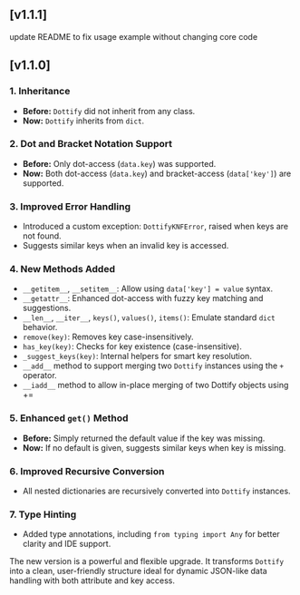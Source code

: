 ## [v1.1.1] 

update README to fix usage example without changing core code

## [v1.1.0]

### **1. Inheritance**

* **Before:** `Dottify` did not inherit from any class.
* **Now:** `Dottify` inherits from `dict`.

### **2. Dot and Bracket Notation Support**

* **Before:** Only dot-access (`data.key`) was supported.
* **Now:** Both dot-access (`data.key`) and bracket-access (`data['key']`) are supported.

### **3. Improved Error Handling**

* Introduced a custom exception: `DottifyKNFError`, raised when keys are not found.
* Suggests similar keys when an invalid key is accessed.

### **4. New Methods Added**

* `__getitem__`, `__setitem__`: Allow using `data['key'] = value` syntax.
* `__getattr__`: Enhanced dot-access with fuzzy key matching and suggestions.
* `__len__`, `__iter__`, `keys()`, `values()`, `items()`: Emulate standard `dict` behavior.
* `remove(key)`: Removes key case-insensitively.
* `has_key(key)`: Checks for key existence (case-insensitive).
* `_suggest_keys(key)`: Internal helpers for smart key resolution.
* `__add__` method to support merging two `Dottify` instances using the `+` operator.
* `__iadd__` method to allow in-place merging of two Dottify objects using +=

### **5. Enhanced `get()` Method**

* **Before:** Simply returned the default value if the key was missing.
* **Now:** If no default is given, suggests similar keys when key is missing.

### **6. Improved Recursive Conversion**

* All nested dictionaries are recursively converted into `Dottify` instances.

### **7. Type Hinting**

* Added type annotations, including `from typing import Any` for better clarity and IDE support.

The new version is a powerful and flexible upgrade. It transforms `Dottify` into a clean, user-friendly structure ideal for dynamic JSON-like data handling with both attribute and key access.

